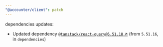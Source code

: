 ```yaml
---
"@accounter/client": patch
---
```

dependencies updates:
  - Updated dependency [`@tanstack/react-query@5.51.18` ↗︎](https://www.npmjs.com/package/@tanstack/react-query/v/5.51.18) (from `5.51.16`, in `dependencies`)
